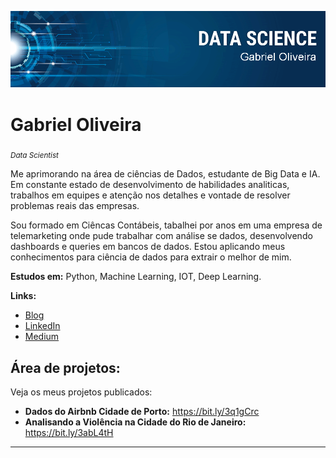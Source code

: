 
<p align="center">
  <img src="banner.png" >
</p>

# Gabriel Oliveira
<sub> *Data Scientist* </sub>

Me aprimorando na área de ciências de Dados, estudante de Big Data e IA. Em constante estado de desenvolvimento de habilidades analiticas, trabalhos em equipes e atenção nos detalhes e vontade de resolver problemas reais das empresas.

Sou formado em Ciêncas Contábeis, tabalhei por anos em uma empresa de telemarketing onde pude trabalhar com análise se dados, desenvolvendo dashboards e queries em bancos de dados. Estou aplicando meus conhecimentos para ciência de dados para extrair o melhor de mim.

**Estudos em:** Python, Machine Learning, IOT, Deep Learning.

**Links:**
* [Blog](---)
* [LinkedIn](https://www.linkedin.com/in/gabriel-oliveira-5615501b6/)
* [Medium](https://medium.com/@gcoliveiracon)


## Área de projetos:

Veja os meus projetos publicados:

* **Dados do Airbnb Cidade de Porto:** https://bit.ly/3q1gCrc
* **Analisando a Violência na Cidade do Rio de Janeiro:** https://bit.ly/3abL4tH
---
